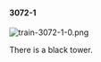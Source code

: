 #### 3072-1
![train-3072-1-0.png](https://github.com/lil-lab/nlvr/raw/master/nlvr/train/images/79/train-3072-1-0.png "train-3072-1-0.png")

There is a black tower.